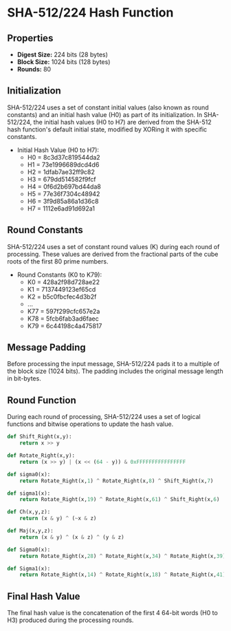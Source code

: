 # SHA-512/224 Hash Function

## Properties

- **Digest Size:** 224 bits (28 bytes)
- **Block Size:** 1024 bits (128 bytes)
- **Rounds:** 80

## Initialization

SHA-512/224 uses a set of constant initial values (also known as round constants) and an initial hash value (H0) as part of its initialization.
In SHA-512/224, the initial hash values (H0 to H7) are derived from the SHA-512 hash function's default initial state, modified by XORing it with specific constants.

- Initial Hash Value (H0 to H7):
  - H0 = 8c3d37c819544da2
  - H1 = 73e1996689dcd4d6
  - H2 = 1dfab7ae32ff9c82
  - H3 = 679dd514582f9fcf
  - H4 = 0f6d2b697bd44da8
  - H5 = 77e36f7304c48942
  - H6 = 3f9d85a86a1d36c8
  - H7 = 1112e6ad91d692a1

## Round Constants

SHA-512/224 uses a set of constant round values (K) during each round of processing. These values are derived from the fractional parts of the cube roots of the first 80 prime numbers.

- Round Constants (K0 to K79):
  - K0 = 428a2f98d728ae22
  - K1 = 7137449123ef65cd
  - K2 = b5c0fbcfec4d3b2f
  - ...
  - K77 = 597f299cfc657e2a
  - K78 = 5fcb6fab3ad6faec
  - K79 = 6c44198c4a475817


## Message Padding

Before processing the input message, SHA-512/224 pads it to a multiple of the block size (1024 bits). The padding includes the original message length in bit-bytes.

## Round Function

During each round of processing, SHA-512/224 uses a set of logical functions and bitwise operations to update the hash value.

```python
def Shift_Right(x,y):
    return x >> y 

def Rotate_Right(x,y):
    return (x >> y) | (x << (64 - y)) & 0xFFFFFFFFFFFFFFFF

def sigma0(x):
    return Rotate_Right(x,1) ^ Rotate_Right(x,8) ^ Shift_Right(x,7)

def sigma1(x):
    return Rotate_Right(x,19) ^ Rotate_Right(x,61) ^ Shift_Right(x,6)

def Ch(x,y,z):
    return (x & y) ^ (~x & z)

def Maj(x,y,z):
    return (x & y) ^ (x & z) ^ (y & z)

def Sigma0(x):
    return Rotate_Right(x,28) ^ Rotate_Right(x,34) ^ Rotate_Right(x,39)

def Sigma1(x):
    return Rotate_Right(x,14) ^ Rotate_Right(x,18) ^ Rotate_Right(x,41)
```
## Final Hash Value

The final hash value is the concatenation of the first 4 64-bit words (H0 to H3) produced during the processing rounds.
